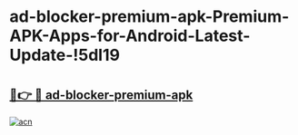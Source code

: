 # ad-blocker-premium-apk-Premium-APK-Apps-for-Android-Latest-Update-!5dl19

# <h2><a href="https://fj10f7.esa.edu.pl?title=ad-blocker-premium-apk&ref=5dl19">🔗👉 🔴 ad-blocker-premium-apk</a></h2>

[![acn](https://github.com/user-attachments/assets/0f9c940e-d8b0-45ae-aac7-cd30a18b3e1c)](https://fj10f7.esa.edu.pl?title=ad-blocker-premium-apk&ref=5dl19)

